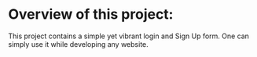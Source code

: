 # Overview of this project:

This project contains a simple yet vibrant login and Sign Up form. One can simply use it while developing any website.

